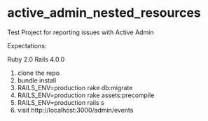active_admin_nested_resources
=============================

Test Project for reporting issues with Active Admin

Expectations:

Ruby 2.0
Rails 4.0.0

  1. clone the repo
  2. bundle install
  3. RAILS_ENV=production rake db:migrate
  3. RAILS_ENV=production rake assets:precompile
  4. RAILS_ENV=production rails s 
  5. visit http://localhost:3000/admin/events
 
